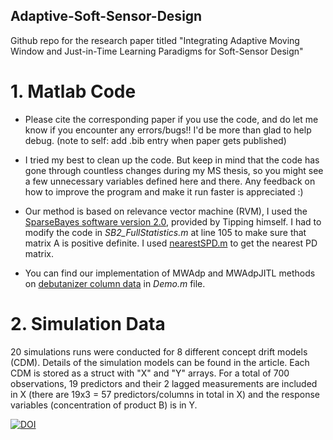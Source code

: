 ## Adaptive-Soft-Sensor-Design
Github repo for the research paper titled "Integrating Adaptive Moving Window and Just-in-Time Learning Paradigms for Soft-Sensor Design"

# 1. Matlab Code 
- Please cite the corresponding paper if you use the code, and do let me know if you encounter any errors/bugs!! I'd be more than glad to help debug. (note to self: add .bib entry when paper gets published)

- I tried my best to clean up the code. But keep in mind that the code has gone through countless changes during my MS thesis, so you might see a few unnecessary variables defined here and there. Any feedback on how to improve the program and make it run faster is appreciated :)
- Our method is based on relevance vector machine (RVM), I used the [SparseBayes software version 2.0](http://www.miketipping.com/downloads.htm), provided by Tipping himself. I had to modify the code in *SB2_FullStatistics.m* at line 105 to make sure that matrix A is positive definite. I used [nearestSPD.m](https://www.mathworks.com/matlabcentral/fileexchange/42885-nearestspd) to get the nearest PD matrix.
- You can find our implementation of MWAdp and MWAdpJITL methods on [debutanizer column data](https://www.springer.com/gp/book/9781846284793) in *Demo.m* file.

# 2. Simulation Data
20 simulations runs were conducted for 8 different concept drift models (CDM). Details of the simulation models can be found in the article. Each CDM is stored as a struct with "X" and "Y" arrays. For a total of 700 observations, 19 predictors and their 2 lagged measurements are included in X (there are 19x3 = 57 predictors/columns in total in X) and the response variables (concentration of product B) is in Y.

[![DOI](https://zenodo.org/badge/DOI/10.5281/zenodo.2619947.svg)](https://doi.org/10.5281/zenodo.2619947)

